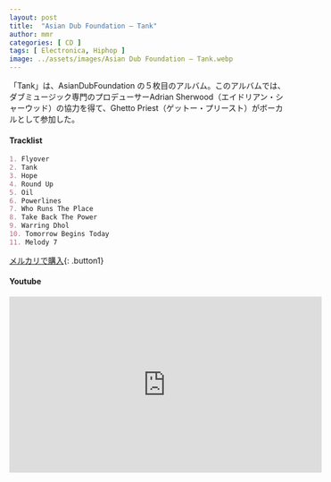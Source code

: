 ```yaml
---
layout: post
title:  "Asian Dub Foundation – Tank"
author: mmr
categories: [ CD ]
tags: [ Electronica, Hiphop ]
image: ../assets/images/Asian Dub Foundation – Tank.webp
---
```


「Tank」は、AsianDubFoundation の５枚目のアルバム。このアルバムでは、ダブミュージック専門のプロデューサーAdrian Sherwood（エイドリアン・シャーウッド）の協力を得て、Ghetto Priest（ゲットー・プリースト）がボーカルとして参加した。

#### Tracklist
```md
1. Flyover
2. Tank
3. Hope
4. Round Up
5. Oil
6. Powerlines
7. Who Runs The Place
8. Take Back The Power
9. Warring Dhol
10. Tomorrow Begins Today
11. Melody 7
```

[メルカリで購入](https://jp.mercari.com/item/m14272970015?afid=6142608987){: .button1}

#### Youtube
<iframe width="560" height="315" src="https://www.youtube.com/embed/h_tPVMwSFzs?si=Y-gcDqnXt2lLvR92" title="YouTube video player" frameborder="0" allow="accelerometer; autoplay; clipboard-write; encrypted-media; gyroscope; picture-in-picture; web-share" referrerpolicy="strict-origin-when-cross-origin" allowfullscreen></iframe>